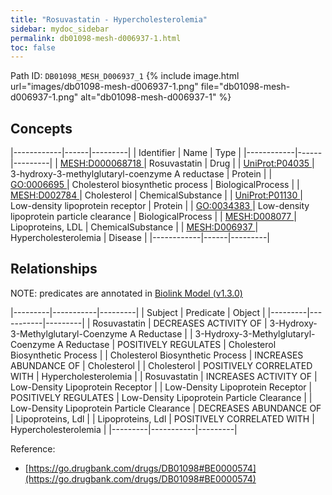 ```yaml
---
title: "Rosuvastatin - Hypercholesterolemia"
sidebar: mydoc_sidebar
permalink: db01098-mesh-d006937-1.html
toc: false 
---
```



Path ID: `DB01098_MESH_D006937_1`
{% include image.html url="images/db01098-mesh-d006937-1.png" file="db01098-mesh-d006937-1.png" alt="db01098-mesh-d006937-1" %}

## Concepts

|------------|------|---------|
| Identifier | Name | Type    |
|------------|------|---------|
| <a href="https://identifiers.org/MESH:D000068718">MESH:D000068718 </a> | Rosuvastatin | Drug |
| <a href="https://identifiers.org/UniProt:P04035">UniProt:P04035 </a> | 3-hydroxy-3-methylglutaryl-coenzyme A reductase | Protein |
| <a href="https://identifiers.org/GO:0006695">GO:0006695 </a> | Cholesterol biosynthetic process | BiologicalProcess |
| <a href="https://identifiers.org/MESH:D002784">MESH:D002784 </a> | Cholesterol | ChemicalSubstance |
| <a href="https://identifiers.org/UniProt:P01130">UniProt:P01130 </a> | Low-density lipoprotein receptor | Protein |
| <a href="https://identifiers.org/GO:0034383">GO:0034383 </a> | Low-density lipoprotein particle clearance | BiologicalProcess |
| <a href="https://identifiers.org/MESH:D008077">MESH:D008077 </a> | Lipoproteins, LDL | ChemicalSubstance |
| <a href="https://identifiers.org/MESH:D006937">MESH:D006937 </a> | Hypercholesterolemia | Disease |
|------------|------|---------|

## Relationships


NOTE: predicates are annotated in <a href="https://github.com/biolink/biolink-model/releases/tag/v1.3.0">Biolink Model (v1.3.0)</a>

|---------|-----------|---------|
| Subject | Predicate | Object  |
|---------|-----------|---------|
| Rosuvastatin | DECREASES ACTIVITY OF | 3-Hydroxy-3-Methylglutaryl-Coenzyme A Reductase |
| 3-Hydroxy-3-Methylglutaryl-Coenzyme A Reductase | POSITIVELY REGULATES | Cholesterol Biosynthetic Process |
| Cholesterol Biosynthetic Process | INCREASES ABUNDANCE OF | Cholesterol |
| Cholesterol | POSITIVELY CORRELATED WITH | Hypercholesterolemia |
| Rosuvastatin | INCREASES ACTIVITY OF | Low-Density Lipoprotein Receptor |
| Low-Density Lipoprotein Receptor | POSITIVELY REGULATES | Low-Density Lipoprotein Particle Clearance |
| Low-Density Lipoprotein Particle Clearance | DECREASES ABUNDANCE OF | Lipoproteins, Ldl |
| Lipoproteins, Ldl | POSITIVELY CORRELATED WITH | Hypercholesterolemia |
|---------|-----------|---------|

Reference: 
  - [https://go.drugbank.com/drugs/DB01098#BE0000574](https://go.drugbank.com/drugs/DB01098#BE0000574)
